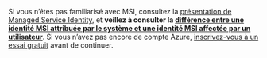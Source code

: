 Si vous n’êtes pas familiarisé avec MSI, consultez la [présentation de Managed Service Identity](~/articles/active-directory/pp/msi-overview.md), et **veillez à consulter la [différence entre une identité MSI attribuée par le système et une identité MSI affectée par un utilisateur](~/articles/active-directory/pp/msi-overview.md#how-does-it-work)**. Si vous n’avez pas encore de compte Azure, [inscrivez-vous à un essai gratuit](https://azure.microsoft.com/free/) avant de continuer.